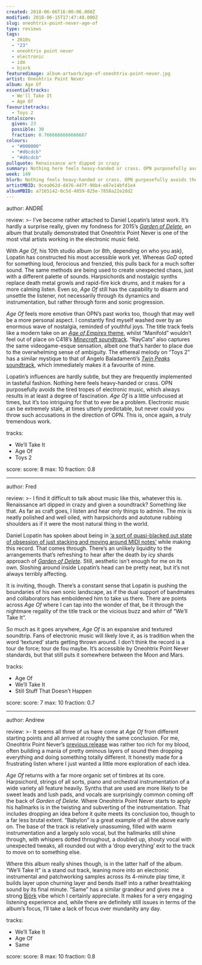 ```yaml
---
created: 2018-06-06T16:00:06.000Z
modified: 2018-06-15T17:47:48.000Z
slug: oneohtrix-point-never-age-of
type: reviews
tags:
  - 2010s
  - "23"
  - oneohtrix point never
  - electronic
  - idm
  - bjork
featuredimage: album-artwork/age-of-oneohtrix-point-never.jpg
artist: Oneohtrix Point Never
album: Age Of
essentialtracks:
  - We'll Take It
  - Age Of
favouritetracks:
  - Toys 2
totalscore:
  given: 23
  possible: 30
  fraction: 0.7666666666666667
colours:
  - "#000000"
  - "#d6cdcb"
  - "#d6cdcb"
pullquote: Renaissance art dipped in crazy
summary: Nothing here feels heavy-handed or crass. OPN purposefully avoids the tired tropes of electronic music, which always results in at least a degree of fascination. Age Of is a little unfocused at times, but it’s too intriguing for that to ever be a problem.
week: 149
blurb: Nothing feels heavy-handed or crass. OPN purposefully avoids the tired tropes of electronic music, which always results in at least a degree of fascination.
artistMBID: 9cea062d-d476-447f-98b4-e67e14bfd1e4
albumMBID: a7165142-0c5d-4859-825e-7858a22e2dd2
---
```

author: ANDRÉ

review: >-
  I’ve become rather attached to Daniel Lopatin’s latest work. It’s hardly a surprise really, given my fondness for 2015’s [*Garden of Delete*](/reviews/oneohtrix-point-never-garden-of-delete/), an album that brutally demonstrated that Oneohtrix Point Never is one of the most vital artists working in the electronic music field. 
  
  With *Age Of*, his 10th studio album (or 8th, depending on who you ask), Lopatin has constructed his most accessible work yet. Whereas *GoD* opted for something loud, ferocious and frenzied, this pulls back for a much softer sound. The same methods are being used to create unexpected chaos, just with a different palette of sounds. Harpsichords and nostalgic synths replace death metal growls and rapid-fire kick drums, and it makes for a more calming listen. Even so, *Age Of* still has the capability to disarm and unsettle the listener, not necessarily through its dynamics and instrumentation, but rather through form and sonic progression.

  *Age Of* feels more emotive than OPN’s past works too, though that may well be a more personal aspect. I constantly find myself washed over by an enormous wave of nostalgia, reminded of youthful joys. The title track feels like a modern take on an [*Age of Empires* theme](https://www.youtube.com/watch?v=XpSPsJj3080), whilst “Manifold” wouldn’t feel out of place on C418’s [*Minecraft* soundtrack](https://www.youtube.com/watch?v=4i0d6CPLSGo). “RayCats” also captures the same videogame-esque sensation, albeit one that’s harder to place due to the overwhelming sense of ambiguity. The ethereal melody on “Toys 2” has a similar mystique to that of Angelo Baladamenti’s [*Twin Peaks* soundtrack](https://www.youtube.com/watch?v=wDbSYAJ9Tvw), which immediately makes it a favourite of mine. 
  
  Lopatin’s influences are hardly subtle, but they are frequently implemented in tasteful fashion. Nothing here feels heavy-handed or crass. OPN purposefully avoids the tired tropes of electronic music, which always results in at least a degree of fascination. *Age Of* is a little unfocused at times, but it’s too intriguing for that to ever be a problem. Electronic music can be extremely stale, at times utterly predictable, but never could you throw such accusations in the direction of OPN. This is, once again, a truly tremendous work.

tracks:
  - We’ll Take It
  - ­­Age Of
  - ­­Toys 2

score:
  score: 8
  max: 10
  fraction: 0.8

---
author: Fred

review: >-
  I find it difficult to talk about music like this, whatever this is. Renaissance art dipped in crazy and given a soundtrack? Something like that. As far as craft goes, I listen and hear only things to admire. The mix is neatly polished and well oiled, with harpsichords and autotune rubbing shoulders as if it were the most natural thing in the world. 
  
  Daniel Lopatin has spoken about being in [‘a sort of quasi-blacked out state of obsession of just stacking and moving around MIDI notes’](https://www.rollingstone.com/music/features/oneohtrix-point-never-on-nightmare-ballads-of-age-of-w519581) while making this record. That comes through. There’s an unlikely liquidity to the arrangements that’s refreshing to hear after the death by icy shards approach of [*Garden of Delete*](/reviews/oneohtrix-point-never-garden-of-delete/). Still, aesthetic isn’t enough for me on its own. Sloshing around inside Lopatin’s head can be pretty neat, but it’s not always terribly affecting.

  It is inviting, though. There’s a constant sense that Lopatin is pushing the boundaries of his own sonic landscape, as if the dual support of bandmates and collaborators has emboldened him to take us there. There are points across *Age Of* where I can tap into the wonder of that, be it through the nightmare regality of the title track or the vicious buzz and whirr of “We’ll Take It”. 
  
  So much as it goes anywhere, *Age Of* is an expansive and textured soundtrip. Fans of electronic music will likely love it, as is tradition when the word ‘textured’ starts getting thrown around. I don’t think the record is a tour de force; tour de fou maybe. It’s accessible by Oneohtrix Point Never standards, but that still puts it somewhere between the Moon and Mars.

tracks:
  - Age Of
  - ­­We’ll Take It
  - ­­Still Stuff That Doesn’t Happen

score:
  score: 7
  max: 10
  fraction: 0.7

---
author: Andrew

review: >-
  It seems all three of us have come at *Age Of* from different starting points and all arrived at roughly the same conclusion. For me, Oneohtrix Point Never’s [previous release](/reviews/oneohtrix-point-never-garden-of-delete/) was rather too rich for my blood, often building a mania of pretty ominous layers of sound then dropping everything and doing something totally different. It honestly made for a frustrating listen where I just wanted a little more exploration of each idea. 
  
  *Age Of* returns with a far more organic set of timbres at its core. Harpsichord, strings of all sorts, piano and orchestral instrumentation of a wide variety all feature heavily. Synths that are used are more likely to be sweet leads and lush pads, and vocals are surprisingly common coming off the back of *Garden of Delete*. Where Oneohtrix Point Never starts to apply his hallmarks is in the twisting and subverting of the instrumentation. That includes dropping an idea before it quite meets its conclusion too, though to a far less brutal extent. “Babylon” is a great example of all the above early on. The base of the track is relatively unassuming, filled with warm instrumentation and a largely solo vocal, but the hallmarks still shine through, with whispers dotted throughout, a doubled up, shouty vocal with unexpected tweaks, all rounded out with a ‘drop everything’ exit to the track to move on to something else. 
  
  Where this album really shines though, is in the latter half of the album. “We’ll Take It” is a stand out track, leaning more into an electronic instrumental and patchworking samples across its 4-minute play time, it builds layer upon churning layer and bends itself into a rather breathtaking sound by its final minute. “Same” has a similar grandeur and gives me a strong [Björk](/reviews/bjork-homogenic/) vibe which I certainly appreciate. It makes for a very engaging listening experience and, while there are definitely still issues in terms of the album’s focus, I’ll take a lack of focus over mundanity any day.

tracks:
  - We’ll Take It
  - ­­Age Of
  - ­­Same

score:
  score: 8
  max: 10
  fraction: 0.8
